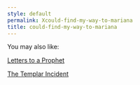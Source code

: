 ```yaml
---
style: default
permalink: Xcould-find-my-way-to-mariana
title: could-find-my-way-to-mariana
---
```

You may also like:

[Letters to a Prophet](http://scp-wiki.net/letters-to-a-prophet)

[The Templar Incident](http://scp-wiki.net/the-templar-incident)

